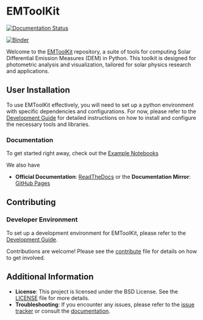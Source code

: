 # EMToolKit

[![Documentation Status](https://readthedocs.org/projects/emtoolkit/badge/?version=latest)](https://emtoolkit.readthedocs.io/en/latest/?badge=latest)

[![Binder](https://mybinder.org/badge_logo.svg)](https://mybinder.org/v2/gh/jeplowman/EMToolKit/develop)

Welcome to the [EMToolKit](https://github.com/jeplowman/EMToolKit) repository, a suite of tools for computing Solar Differential Emission Measures (DEM) in Python. This toolkit is designed for photometric analysis and visualization, tailored for solar physics research and applications.

## User Installation

To use EMToolKit effectively, you will need to set up a python environment with specific dependencies and configurations. For now, please refer to the [Development Guide](develop.md) for detailed instructions on how to install and configure the necessary tools and libraries.

### Documentation
To get started right away, check out the [Example Notebooks](docs/source/examples/)

We also have
- **Official Documentation**: [ReadTheDocs](https://emtoolkit.readthedocs.io/en/latest/?badge=latest)
or the  **Documentation Mirror**: [GitHub Pages](https://jeplowman.github.io/EMToolKit/)


## Contributing

### Developer Environment
To set up a development environment for EMToolKit, please refer to the [Development Guide](develop.md).

Contributions are welcome! Please see the [contribute](contribute.md) file for details on how to get involved.




## Additional Information

- **License**: This project is licensed under the BSD License. See the [LICENSE](LICENSE) file for more details.
- **Troubleshooting**: If you encounter any issues, please refer to the [issue tracker](https://github.com/jeplowman/EMToolKit/issues) or consult the [documentation](https://emtoolkit.readthedocs.io/en/latest/?badge=latest).